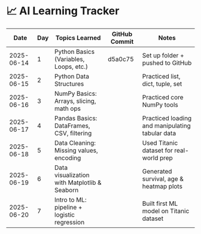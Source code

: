 # 📈 AI Learning Tracker

| Date       | Day | Topics Learned                               | GitHub Commit    | Notes                                           |
| ---------- | --- | -------------------------------------------- | ---------------- | ----------------------------------------------- |
| 2025-06-14 | 1   | Python Basics (Variables, Loops, etc.)       | d5a0c75          | Set up folder + pushed to GitHub                |
| 2025-06-15 | 2   | Python Data Structures                       | <to-be-filled>   | Practiced list, dict, tuple, set                |
| 2025-06-16 | 3   | NumPy Basics: Arrays, slicing, math ops      | <your-commit-id> | Practiced core NumPy tools                      |
| 2025-06-17 | 4   | Pandas Basics: DataFrames, CSV, filtering    | <your-commit-id> | Practiced loading and manipulating tabular data |
| 2025-06-18 | 5   | Data Cleaning: Missing values, encoding      | <your-commit-id> | Used Titanic dataset for real-world prep        |
| 2025-06-19 | 6   | Data visualization with Matplotlib & Seaborn | <your-commit-id> | Generated survival, age & heatmap plots         |
| 2025-06-20 | 7   | Intro to ML: pipeline + logistic regression  | <commit-id>      | Built first ML model on Titanic dataset         |
